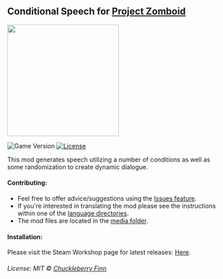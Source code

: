 ## Conditional Speech for [Project Zomboid](https://projectzomboid.com/)
<img src="https://github.com/ChuckTheSheep/zomboid-cnd-speech/blob/master/Contents/mods/zomboid-cnd-speech/poster.png?raw=true" width="255" height="255" />

![Game Version](https://img.shields.io/badge/PZ%20Version-IWBUMS%3A%2041.47-red) [![License](https://img.shields.io/github/license/real-coco-labs/pz-cnd-speech)](https://mit-license.org/)

This mod generates speech utilizing a number of conditions as well as some randomization to create dynamic dialogue.  

#### Contributing:
- Feel free to offer advice/suggestions using the [Issues feature](https://github.com/ChuckTheSheep/zomboid-cnd-speech/issues).
- If you're interested in translating the mod please see the instructions within one of the [language directories](https://github.com/ChuckTheSheep/zomboid-cnd-speech/tree/master/Contents/mods/zomboid-cnd-speech/media/lua/shared/Translate).
- The mod files are located in the [media folder](https://github.com/ChuckTheSheep/zomboid-cnd-speech/tree/master/Contents/mods/zomboid-cnd-speech/media).

#### Installation:
Please visit the Steam Workshop page for latest releases: [Here](https://steamcommunity.com/sharedfiles/filedetails/?id=2398253681&tscn=1615776658).

###### License: MIT © [Chuckleberry Finn](https://github.com/ChuckTheSheep)

